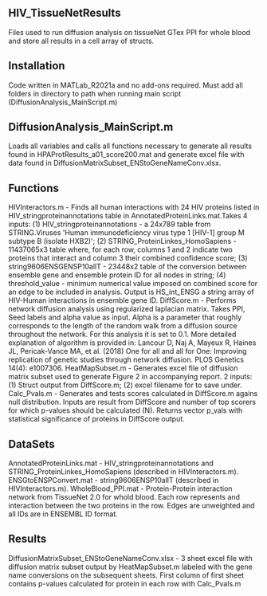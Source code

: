 ## HIV_TissueNetResults
Files used to run diffusion analysis on tissueNet GTex PPI for whole blood and store all results in a cell array of structs. 

## Installation
Code written in MATLab_R2021a and no add-ons required. Must add all folders in directory to path when running main script (DiffusionAnalysis_MainScript.m)

## DiffusionAnalysis_MainScript.m 
Loads all variables and calls all functions necessary to generate all results found in HPAProtResults_a01_score200.mat and generate excel file with data found in DiffusionMatrixSubset_ENStoGeneNameConv.xlsx.

## Functions
HIVInteractors.m - Finds all human interactions with 24 HIV proteins listed in HIV_stringproteinannotations table in AnnotatedProteinLinks.mat.Takes 4 inputs: (1) HIV_stringproteinannotations - a 24x789 table from STRING.Viruses 'Human immunodeficiency virus type 1 [HIV-1] group M subtype B (isolate HXB2)'; (2) STRING_ProteinLinkes_HomoSapiens - 11437065x3 table where, for each row, columns 1 and 2 indicate two proteins that interact and column 3 their combined confidence score; (3) string9606ENSGENSP10allT - 23448x2 table of the conversion between ensemble gene and ensemble protein ID for all nodes in string; (4) threshold_value - minimum numerical value imposed on combined score for an edge to be included in analysis. Output is HS_int_ENSG a string array of HIV-Human interactions in ensemble gene ID.
DiffScore.m - Performs network diffusion analysis using regularized laplacian matrix. Takes PPI, Seed labels and alpha value as input. Alpha is a parameter that roughly corresponds to the length of the random walk from a diffusion source throughout the network. For this analysis it is set to 0.1. More detailed explanation of algorithm is provided in: Lancour D, Naj A, Mayeux R, Haines JL, Pericak-Vance MA, et al. (2018) One for all and all for One: Improving replication of genetic studies through network diffusion. PLOS Genetics 14(4): e1007306.
HeatMapSubset.m - Generates excel file of diffusion matrix subset used to generate Figure 2 in accompanying report. 2 inputs: (1) Struct output from DiffScore.m; (2) excel filename for to save under.
Calc_Pvals.m - Generates and tests scores calculated in DiffScore.m agains null distribution. Inputs are result from DiffScore and number of top scorers for which p-values should be calculated (N). Returns vector p_vals with statistical significance of proteins in DiffScore output.

## DataSets
AnnotatedProteinLinks.mat - HIV_stringproteinannotations and STRING_ProteinLinkes_HomoSapiens (described in HIVInteractors.m).
ENSGtoENSPConvert.mat - string9606ENSP10allT (described in HIVInteractors.m).
WholeBlood_PPI.mat - Protein-Protein interaction network from TissueNet 2.0 for whold blood. Each row represents and interaction between the two proteins in the row. Edges are unweighted and all IDs are in ENSEMBL ID format.

## Results
DiffusionMatrixSubset_ENStoGeneNameConv.xlsx - 3 sheet excel file with diffusion matrix subset output by HeatMapSubset.m labeled with the gene name conversions on the subsequent sheets. First column of first sheet contains p-values calculated for protein in each row with Calc_Pvals.m
